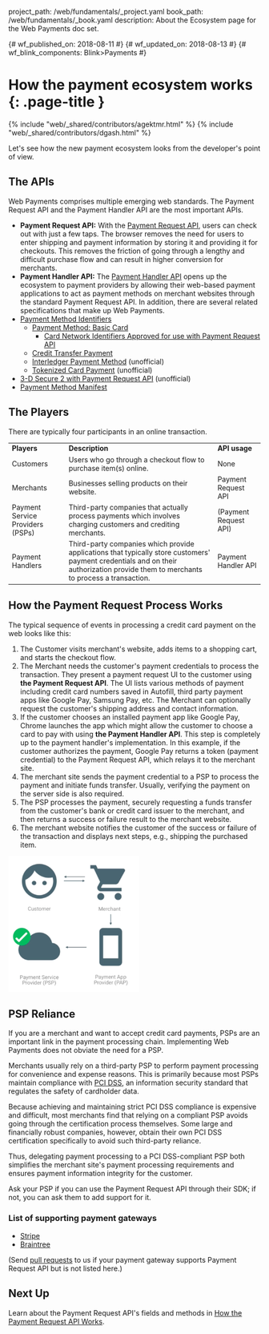 project_path: /web/fundamentals/_project.yaml
book_path: /web/fundamentals/_book.yaml
description: About the Ecosystem page for the Web Payments doc set.

{# wf_published_on: 2018-08-11 #}
{# wf_updated_on: 2018-08-13 #}
{# wf_blink_components: Blink>Payments #}

# How the payment ecosystem works {: .page-title }

{% include "web/_shared/contributors/agektmr.html" %}
{% include "web/_shared/contributors/dgash.html" %}

Let's see how the new payment ecosystem looks from the developer's point of view.

## The APIs

Web Payments comprises multiple emerging web standards. The Payment Request API
and the Payment Handler API are the most important APIs.

*   **Payment Request API:** With the [Payment Request
    API](https://www.w3.org/TR/payment-request/), users can check out with just
    a few taps. The browser removes the need for users to enter shipping and
    payment information by storing it and providing it for checkouts. This
    removes the friction of going through a lengthy and difficult purchase flow
    and can result in higher conversion for merchants.
*   **Payment Handler API:** The [Payment Handler
    API](https://w3c.github.io/payment-handler/) opens up the ecosystem to
    payment providers by allowing their web-based payment applications to act as
    payment methods on merchant websites through the standard Payment Request
    API. In addition, there are several related specifications that make up Web
    Payments.
*   [Payment Method Identifiers](https://w3c.github.io/payment-method-id/)
    *   [Payment Method: Basic
        Card](https://w3c.github.io/payment-method-basic-card/)
        *   [Card Network Identifiers Approved for use with Payment Request
            API](https://www.w3.org/Payments/card-network-ids)
    *   [Credit Transfer
        Payment](https://w3c.github.io/payment-method-credit-transfer/)
    *   [Interledger Payment
        Method](https://w3c.github.io/webpayments/proposals/interledger/)
        (unofficial)
    *   [Tokenized Card
        Payment](https://w3c.github.io/webpayments-methods-tokenization/index.html)
        (unofficial)
*   [3-D Secure 2 with Payment Request API](https://w3c.github.io/3ds/)
    (unofficial)
*   [Payment Method Manifest](https://w3c.github.io/payment-method-manifest/)

## The Players

There are typically four participants in an online transaction.

<table>
  <tr>
   <td><strong>Players</strong>
   </td>
   <td><strong>Description</strong>
   </td>
   <td><strong>API usage</strong>
   </td>
  </tr>
  <tr>
   <td>Customers
   </td>
   <td>Users who go through a checkout flow to purchase item(s) online.
   </td>
   <td>None
   </td>
  </tr>
  <tr>
   <td>Merchants
   </td>
   <td>Businesses selling products on their website.
   </td>
   <td>Payment Request API
   </td>
  </tr>
  <tr>
   <td>Payment Service Providers (PSPs)
   </td>
   <td>Third-party companies that actually process payments which involves
   charging customers and crediting merchants.
   </td>
   <td>(Payment Request API)
   </td>
  </tr>
  <tr>
   <td>Payment Handlers
   </td>
   <td>Third-party companies which provide applications that typically store
   customers' payment credentials and on their authorization provide them to
   merchants to process a transaction.
   </td>
   <td>Payment Handler API
   </td>
  </tr>
</table>

## How the Payment Request Process Works

The typical sequence of events in processing a credit card payment on the web
looks like this:

1.  The Customer visits merchant's website, adds items to a shopping cart, and
    starts the checkout flow.
1.  The Merchant needs the customer's payment credentials to process the
    transaction. They present a payment request UI to the customer using **the
    Payment Request API**. The UI lists various methods of payment including
    credit card numbers saved in Autofill, third party payment apps like Google
    Pay, Samsung Pay, etc. The Merchant can optionally request the customer's
    shipping address and contact information.
1.  If the customer chooses an installed payment app like Google Pay, Chrome
    launches the app which might allow the customer to choose a card to pay with
    using **the Payment Handler API**. This step is completely up to the payment
    handler's implementation. In this example, if the customer authorizes the
    payment, Google Pay returns a token (payment credential) to the Payment
    Request API, which relays it to the merchant site.
1.  The merchant site sends the payment credential to a PSP to process the
    payment and initiate funds transfer. Usually, verifying the payment on the
    server side is also required.
1.  The PSP processes the payment, securely requesting a funds transfer from the
    customer's bank or credit card issuer to the merchant, and then returns a
    success or failure result to the merchant website.
1.  The merchant website notifies the customer of the success or failure of the
    transaction and displays next steps, e.g., shipping the purchased item.

<img src="../images/2-image1.png" />

## PSP Reliance

If you are a merchant and want to accept credit card payments, PSPs are an
important link in the payment processing chain. Implementing Web Payments does
not obviate the need for a PSP.

Merchants usually rely on a third-party PSP to perform payment processing for
convenience and expense reasons. This is primarily because most PSPs maintain
compliance with [PCI
DSS](https://en.wikipedia.org/wiki/Payment_Card_Industry_Data_Security_Standard),
an information security standard that regulates the safety of cardholder data.

Because achieving and maintaining strict PCI DSS compliance is expensive and
difficult, most merchants find that relying on a compliant PSP avoids going
through the certification process themselves. Some large and financially robust
companies, however, obtain their own PCI DSS certification specifically to avoid
such third-party reliance.

Thus, delegating payment processing to a PCI DSS-compliant PSP both simplifies
the merchant site's payment processing requirements and ensures payment
information integrity for the customer.

Ask your PSP if you can use the Payment Request API through their SDK; if not,
you can ask them to add support for it.

### List of supporting payment gateways

*   [Stripe](https://stripe.com/docs/stripe-js/elements/payment-request-button)
*   [Braintree](https://developers.braintreepayments.com/guides/payment-request/overview)

(Send [pull requests](https://github.com/google/WebFundamentals/pulls) to us if
your payment gateway supports Payment Request API but is not listed here.)

## Next Up

Learn about the Payment Request API's fields and methods in [How the Payment
Request API
Works](https://docs.google.com/document/d/1xlhsGaCB5jEiq0MMWPwg7ve4d6YcswW2_8jg6BWUMTI/edit).
